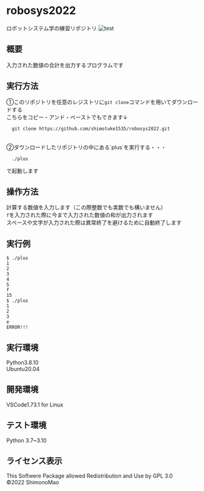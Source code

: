# robosys2022
ロボットシステム学の練習リポジトリ
![test](https://github.com/shimotuke1535/robosys2022/actions/workflows/test.yml/badge.svg)
## 概要
入力された数値の合計を出力するプログラムです
<br>
## 実行方法
①このリポジトリを任意のレジストリに`git clone`コマンドを用いてダウンロードする
<br>
こちらをコピー・アンド・ペーストでもできます↓
```html:cmd
  git clone https://github.com/shimotuke1535/robosys2022.git
```
<br>
②ダウンロードしたリポジトリの中にある`plus`を実行する・・・

```html:cmd
  ./plus
```

で起動します
<br>
## 操作方法
計算する数値を入力します（この際整数でも実数でも構いません）
<br>
`f`を入力された際に今まで入力された数値の和が出力されます
<br>
スペースや文字が入力された際は異常終了を避けるために自動終了します
<br>
## 実行例
```html:Operation example
$ ./plus 
1
2
3
4
5
f
15
$ ./plus 
1
2
3
e 
ERROR!!!
```
## 実行環境
Python3.8.10
<br>
Ubuntu20.04
<br>
## 開発環境
VSCode1.73.1 for Linux
<br>
## テスト環境
Python 3.7~3.10
<br>
## ライセンス表示
This Softwere Package allowed Redistribution and Use by GPL 3.0
<br>
©2022 ShimonoMao
